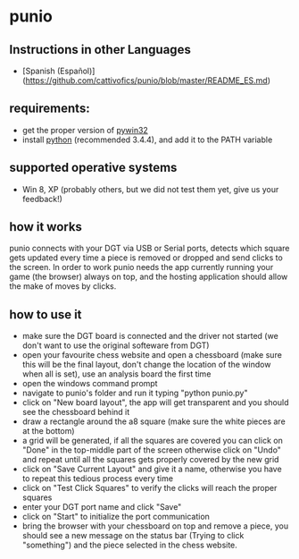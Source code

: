 # punio

## Instructions in other Languages
- [Spanish (Español)] (https://github.com/cattivofics/punio/blob/master/README_ES.md)

## requirements:

- get the proper version of [pywin32](https://sourceforge.net/projects/pywin32/files/pywin32/)
- install [python](https://www.python.org/downloads/) (recommended 3.4.4), and add it to the PATH variable

## supported operative systems
- Win 8, XP (probably others, but we did not test them yet, give us your feedback!)

## how it works
punio connects with your DGT via USB or Serial ports, detects which square gets updated every time a piece is removed
or dropped and send clicks to the screen. In order to work punio needs the app currently running your game 
(the browser) always on top, and the hosting application should allow the make of moves by clicks.

## how to use it
- make sure the DGT board is connected and the driver not started (we don't want to use the original softeware from DGT)
- open your favourite chess website and open a chessboard (make sure this will be the final layout, don't change 
the location of the window when all is set), use an analysis board the first time
- open the windows command prompt
- navigate to punio's folder and run it typing "python punio.py"
- click on "New board layout", the app will get transparent and you should see the chessboard behind it
- draw a rectangle around the a8 square (make sure the white pieces are at the bottom)
- a grid will be generated, if all the squares are covered you can click on "Done" in the top-middle part of the screen
otherwise click on "Undo" and repeat until all the squares gets properly covered by the new grid
- click on "Save Current Layout" and give it a name, otherwise you have to repeat this tedious process every time
- click on "Test Click Squares" to verify the clicks will reach the proper squares
- enter your DGT port name and click "Save"
- click on "Start" to initialize the port communication
- bring the browser with your chessboard on top and remove a piece, you should see a new message on the status bar 
(Trying to click "something") and the piece selected in the chess website.
